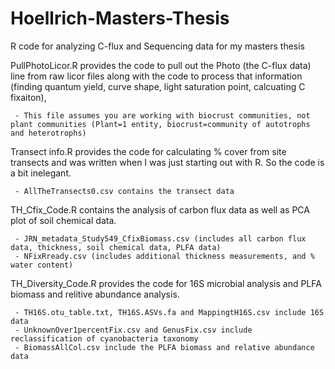 # Hoellrich-Masters-Thesis
R code for analyzing C-flux and Sequencing data for my masters thesis

PullPhotoLicor.R provides the code to pull out the Photo (the C-flux data) line from raw licor files along with the code to process that information (finding quantum yield, curve shape, light saturation point, calcuating C fixaiton),

     - This file assumes you are working with biocrust communities, not plant communities (Plant=1 entity, biocrust=community of autotrophs and heterotrophs)

Transect info.R provides the code for calculating % cover from site transects and was written when I was just starting out with R. So the code is a bit inelegant. 

     - AllTheTransects0.csv contains the transect data
     
TH_Cfix_Code.R contains the analysis of carbon flux data as well as PCA plot of soil chemical data.

     - JRN_metadata_Study549_CfixBiomass.csv (includes all carbon flux data, thickness, soil chemical data, PLFA data) 
     - NFixRready.csv (includes additional thickness measurements, and % water content)

TH_Diversity_Code.R provides the code for 16S microbial analysis and PLFA biomass and relitive abundance analysis. 

     - TH16S.otu_table.txt, TH16S.ASVs.fa and MappingtH16S.csv include 16S data
     - UnknownOver1percentFix.csv and GenusFix.csv include reclassification of cyanobacteria taxonomy
     - BiomassAllCol.csv include the PLFA biomass and relative abundance data
